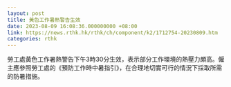 ```yaml
---
layout: post
title: 黃色工作暑熱警告生效
date: 2023-08-09 16:08:36.000000000 +08:00
link: https://news.rthk.hk/rthk/ch/component/k2/1712754-20230809.htm
categories: rthk
---
```


勞工處黃色工作暑熱警告下午3時30分生效，表示部分工作環境的熱壓力頗高。僱主應參照勞工處的《預防工作時中暑指引》，在合理地切實可行的情況下採取所需的防暑措施。
